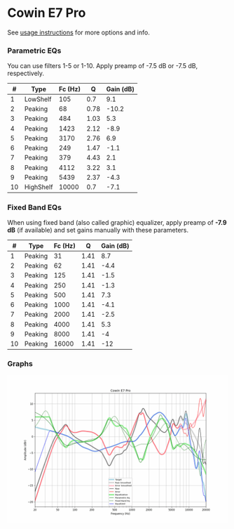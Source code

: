 # Cowin E7 Pro
See [usage instructions](https://github.com/jaakkopasanen/AutoEq#usage) for more options and info.

### Parametric EQs
You can use filters 1-5 or 1-10. Apply preamp of -7.5 dB or -7.5 dB, respectively.

|   # | Type      |   Fc (Hz) |    Q |   Gain (dB) |
|-----|-----------|-----------|------|-------------|
|   1 | LowShelf  |       105 | 0.7  |         9.1 |
|   2 | Peaking   |        68 | 0.78 |       -10.2 |
|   3 | Peaking   |       484 | 1.03 |         5.3 |
|   4 | Peaking   |      1423 | 2.12 |        -8.9 |
|   5 | Peaking   |      3170 | 2.76 |         6.9 |
|   6 | Peaking   |       249 | 1.47 |        -1.1 |
|   7 | Peaking   |       379 | 4.43 |         2.1 |
|   8 | Peaking   |      4112 | 3.22 |         3.1 |
|   9 | Peaking   |      5439 | 2.37 |        -4.3 |
|  10 | HighShelf |     10000 | 0.7  |        -7.1 |

### Fixed Band EQs
When using fixed band (also called graphic) equalizer, apply preamp of **-7.9 dB** (if available) and set gains manually with these parameters.

|   # | Type    |   Fc (Hz) |    Q |   Gain (dB) |
|-----|---------|-----------|------|-------------|
|   1 | Peaking |        31 | 1.41 |         8.7 |
|   2 | Peaking |        62 | 1.41 |        -4.4 |
|   3 | Peaking |       125 | 1.41 |        -1.5 |
|   4 | Peaking |       250 | 1.41 |        -1.3 |
|   5 | Peaking |       500 | 1.41 |         7.3 |
|   6 | Peaking |      1000 | 1.41 |        -4.1 |
|   7 | Peaking |      2000 | 1.41 |        -2.5 |
|   8 | Peaking |      4000 | 1.41 |         5.3 |
|   9 | Peaking |      8000 | 1.41 |        -4   |
|  10 | Peaking |     16000 | 1.41 |       -12   |

### Graphs
![](./Cowin%20E7%20Pro.png)

